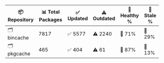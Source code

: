 | 📦 Repository | 📊 Total Packages | ✅ Updated | ⚠️ Outdated | 💚 Healthy % | 🔴 Stale % |
|---------------|-------------------|------------|-------------|-------------|------------|
| 🗂️ bincache | 7817 | ✅ 5577 | ⚠️ 2240 | 💚 71% | 🔴 29% |
| 🗂️ pkgcache | 465 | ✅ 404 | ⚠️ 61 | 💚 87% | 🔴 13% |
